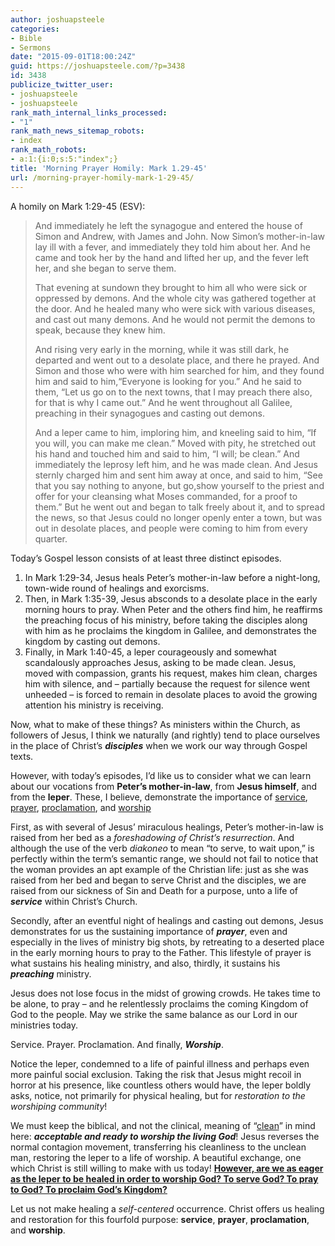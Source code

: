 ```yaml
---
author: joshuapsteele
categories:
- Bible
- Sermons
date: "2015-09-01T18:00:24Z"
guid: https://joshuapsteele.com/?p=3438
id: 3438
publicize_twitter_user:
- joshuapsteele
- joshuapsteele
rank_math_internal_links_processed:
- "1"
rank_math_news_sitemap_robots:
- index
rank_math_robots:
- a:1:{i:0;s:5:"index";}
title: 'Morning Prayer Homily: Mark 1.29-45'
url: /morning-prayer-homily-mark-1-29-45/
---
```


A homily on Mark 1:29-45 (ESV):

> <span class="text Mark-1-29">And immediately he left the synagogue and entered the house of Simon and Andrew, with James and John.</span> <span class="text Mark-1-30" id="en-ESV-24242">Now Simon’s mother-in-law lay ill with a fever, and immediately they told him about her.</span> <span class="text Mark-1-31" id="en-ESV-24243">And he came and took her by the hand and lifted her up, and the fever left her, and she began to serve them.</span>
> 
> <span class="text Mark-1-32" id="en-ESV-24244">That evening at sundown they brought to him all who were sick or oppressed by demons.</span> <span class="text Mark-1-33" id="en-ESV-24245">And the whole city was gathered together at the door.</span> <span class="text Mark-1-34" id="en-ESV-24246">And he healed many who were sick with various diseases, and cast out many demons. And he would not permit the demons to speak, because they knew him.</span>
> 
> <span class="text Mark-1-35">And rising very early in the morning, while it was still dark, he departed and went out to a desolate place, and there he prayed.</span> <span class="text Mark-1-36" id="en-ESV-24248">And Simon and those who were with him searched for him,</span> <span class="text Mark-1-37" id="en-ESV-24249">and they found him and said to him,“Everyone is looking for you.”</span> <span class="text Mark-1-38" id="en-ESV-24250">And he said to them, <span class="woj">“Let us go on to the next towns, that I may preach there also, for that is why I came out.”</span></span> <span class="text Mark-1-39" id="en-ESV-24251">And he went throughout all Galilee, preaching in their synagogues and casting out demons.</span>
> 
> <span class="text Mark-1-40">And a leper came to him, imploring him, and kneeling said to him, “If you will, you can make me clean.”</span> <span class="text Mark-1-41" id="en-ESV-24253">Moved with pity, he stretched out his hand and touched him and said to him, <span class="woj">“I will; be clean.”</span></span> <span class="text Mark-1-42" id="en-ESV-24254">And immediately the leprosy left him, and he was made clean.</span> <span class="text Mark-1-43" id="en-ESV-24255">And Jesus sternly charged him and sent him away at once,</span> <span class="text Mark-1-44" id="en-ESV-24256">and said to him, <span class="woj">“See that you say nothing to anyone, but go,show yourself to the priest and offer for your cleansing what Moses commanded, for a proof to them.”</span></span> <span class="text Mark-1-45" id="en-ESV-24257">But he went out and began to talk freely about it, and to spread the news, so that Jesus could no longer openly enter a town, but was out in desolate places, and people were coming to him from every quarter.</span>

Today’s Gospel lesson consists of at least three distinct episodes.

1. In Mark 1:29-34, Jesus heals Peter’s mother-in-law before a night-long, town-wide round of healings and exorcisms.
2. Then, in Mark 1:35-39, Jesus absconds to a desolate place in the early morning hours to pray. When Peter and the others find him, he reaffirms the preaching focus of his ministry, before taking the disciples along with him as he proclaims the kingdom in Galilee, and demonstrates the kingdom by casting out demons.
3. Finally, in Mark 1:40-45, a leper courageously and somewhat scandalously approaches Jesus, asking to be made clean. Jesus, moved with compassion, grants his request, makes him clean, charges him with silence, and – partially because the request for silence went unheeded – is forced to remain in desolate places to avoid the growing attention his ministry is receiving.

Now, what to make of these things? As ministers within the Church, as followers of Jesus, I think we naturally (and rightly) tend to place ourselves in the place of Christ’s ***disciples*** when we work our way through Gospel texts.

However, with today’s episodes, I’d like us to consider what we can learn about our vocations from **Peter’s mother-in-law**, from **Jesus himself**, and from the **leper**. These, I believe, demonstrate the importance of <span style="text-decoration:underline;">service</span>, <span style="text-decoration:underline;">prayer</span>, <span style="text-decoration:underline;">proclamation</span>, and <span style="text-decoration:underline;">worship</span>

First, as with several of Jesus’ miraculous healings, Peter’s mother-in-law is raised from her bed as a *foreshadowing of Christ’s resurrection*. And although the use of the verb *diakoneo* to mean “to serve, to wait upon,” is perfectly within the term’s semantic range, we should not fail to notice that the woman provides an apt example of the Christian life: just as she was raised from her bed and began to serve Christ and the disciples, we are raised from our sickness of Sin and Death for a purpose, unto a life of ***service*** within Christ’s Church.

Secondly, after an eventful night of healings and casting out demons, Jesus demonstrates for us the sustaining importance of ***prayer***, even and especially in the lives of ministry big shots, by retreating to a deserted place in the early morning hours to pray to the Father. This lifestyle of prayer is what sustains his healing ministry, and also, thirdly, it sustains his ***preaching*** ministry.

Jesus does not lose focus in the midst of growing crowds. He takes time to be alone, to pray – and he relentlessly proclaims the coming Kingdom of God to the people. May we strike the same balance as our Lord in our ministries today.

Service. Prayer. Proclamation. And finally, ***Worship***.

Notice the leper, condemned to a life of painful illness and perhaps even more painful social exclusion. Taking the risk that Jesus might recoil in horror at his presence, like countless others would have, the leper boldly asks, notice, not primarily for physical healing, but for *restoration to the worshiping community*!

We must keep the biblical, and not the clinical, meaning of “<span style="text-decoration:underline;">clean</span>” in mind here: ***acceptable and ready to worship the living God***! Jesus reverses the normal contagion movement, transferring his cleanliness to the unclean man, restoring the leper to a life of worship. A beautiful exchange, one which Christ is still willing to make with us today! <span style="text-decoration:underline;">**However, are we as eager as the leper to be healed in order to worship God? To serve God? To pray to God? To proclaim God’s Kingdom?**</span>

Let us not make healing a *self-centered* occurrence. Christ offers us healing and restoration for this fourfold purpose: **service**, **prayer**, **proclamation**, and **worship**.